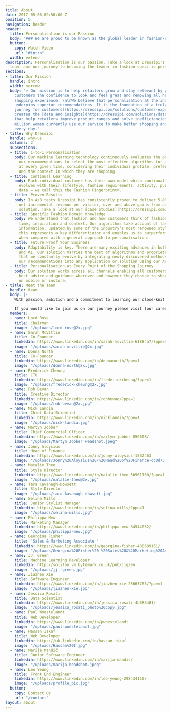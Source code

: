 ```yaml
---
title: About
date: 2017-05-06 09:50:00 Z
position: 5
navigation: header
header:
  title: Personalisation is our Passion
  body: "### We are proud to be known as the global leader in fashion-specific personalisation."
  button:
    copy: Watch Video
    url: "#intro"
  width: extend
description: Personalisation is our passion. Take a look at Dressipi's history, our
  team, and our journey to becoming the leader in fashion-specific personalisation.
sections:
- title: Our Mission
  handle: intro
  width: narrow
  body: "> Our mission is to help retailers grow and stay relevant by giving their
    customers the confidence to look and feel great and removing all hassle from the
    shopping experience. \n\nWe believe that personalisation at the individual level
    underpins superior recommendations. It is the foundation of a truly [helpful shopping
    journey for customers](https://dressipi.com/solutions/customer-experience/) and
    creates the [data and insights](https://dressipi.com/solutions/data-insight/)
    that help retailers improve product ranges and solve inefficiencies.\n\nOver 3.5
    million women currently use our service to make better shopping and dressing decisions
    every day."
- title: Why Dressipi
  handle: why-us
  columns: 2
  subsections:
  - title: 1-to-1 Personalisation
    body: Our machine learning technology continuously evaluates the performance of
      our recommendations to select the most effective algorithms for each customer
      at every given time, considering their individual profile, preferences, behaviour
      and the context in which they are shopping.
  - title: Continual Learning
    body: Each individual customer has their own model which continually learns and
      evolves with their lifestyle, fashion requirements, activity, purchase and preference
      data – we call this the Fashion Fingerprint®.
  - title: Proven Results
    body: In A/B tests Dressipi has consistently proven to deliver 5-8% increase in
      net incremental revenue per visitor, over and above gains from any competitive
      solution. Take a look at our [Case Studies](https://dressipi.com/resources/case-studies/).
  - title: Specific Fashion Domain Knowledge
    body: We understand that fashion and how customers think of fashion changes with
      time, inspiration and context. Our algorithms take account of fashion specific
      information, updated by some of the industry’s most renowned stylists. We believe
      this represents a key differentiator and enables us to outperform competitors
      when compared with a general approach to personalisation.
  - title: Future Proof Your Business
    body: Adaptability is key. There are many exciting advances in both Machine Learning
      and AI. Our solution marries the best of algorithms and proprietary techniques
      that we constantly evolve by integrating newly discovered methods. You can integrate
      our recommendations into any application or solution using our APIs.
  - title: Personalisation at Every Point of the Shopping Journey
    body: Our solution works across all channels enabling all customers to get the
      best advice and guidance wherever and however they choose to shop - online,
      on mobile or instore.
- title: Meet the Team
  handle: team
  body: |-
    With passion, ambition and a commitment to learning our close-knit team support, challenge and inspire each other every day. Our expert technologists, data scientists and fashion stylists work side by side with the common goal of shaping the future of retail.

    If you would like to join us on our journey please visit [our careers page](/careers) to see what roles we are currently hiring for.
  members:
  - name: Lord Rose
    title: Chairman
    image: "/uploads/lord-rose@2x.jpg"
  - name: Sarah McVittie
    title: Co-Founder
    linkedin: https://www.linkedin.com/in/sarah-mcvittie-61884a7/?ppe=1
    image: "/uploads/sarah-mcvittie@2x.jpg"
  - name: Donna North
    title: Co-Founder
    linkedin: https://www.linkedin.com/in/donnanorth/?ppe=1
    image: "/uploads/donna-north@2x.jpg"
  - name: Frederick Cheung
    title: CTO
    linkedin: https://www.linkedin.com/in/frederickcheung/?ppe=1
    image: "/uploads/frederick-cheung@2x.jpg"
  - name: Rob Bevan
    title: Creative Director
    linkedin: https://www.linkedin.com/in/robbevan/?ppe=1
    image: "/uploads/rob-bevan@2x.jpg"
  - name: Nick Landia
    title: Chief Data Scientist
    linkedin: https://www.linkedin.com/in/nicklandia/?ppe=1
    image: "/uploads/nick-landia.jpg"
  - name: Martyn Jobber
    title: Chief Commercial Officer
    linkedin: https://www.linkedin.com/in/martyn-jobber-059608/
    image: "/uploads/Martyn_Jobber_Headshot.jpeg"
  - name: Jonny Aloysius
    title: Head of Finance
    linkedin: https://www.linkedin.com/in/jonny-aloysius-1562463
    image: "/uploads/Jonny%20Aloysius%20-%20Head%20of%20Finance-cc0d73.jpg"
  - name: Natalie Theo
    title: Style Director
    linkedin: https://www.linkedin.com/in/natalie-theo-5b561160/?ppe=1
    image: "/uploads/natalie-theo@2x.jpg"
  - name: Tara Kavanagh-Dowsett
    title: Style Director
    image: "/uploads/tara-kavanagh-dowsett.jpg"
  - name: Selina Mills
    title: Junior Stylist Manager
    linkedin: https://www.linkedin.com/in/selina-mills/?ppe=1
    image: "/uploads/selina-mills.jpg"
  - name: Philippa Mew
    title: Marketing Manager
    linkedin: https://www.linkedin.com/in/philippa-mew-34544032/
    image: "/uploads/philippa-mew.jpg"
  - name: Georgina Fisher
    title: 'Sales & Marketing Associate '
    linkedin: https://www.linkedin.com/in/georgina-fisher-408689151/
    image: "/uploads/Georgina%20Fisher%20-%20Sales%20&%20Marketing%20Associate.jpg"
  - name: JJ. Green
    title: Machine Learning Developer
    linkedin: http://soliton.vm.bytemark.co.uk/pub/jjg/en
    image: "/uploads/jj.-green.jpg"
  - name: Jiazhen Xie
    title: Software Engineer
    linkedin: https://www.linkedin.com/in/jiazhen-xie-25663763/?ppe=1
    image: "/uploads/jiazhen-xie.jpg"
  - name: Jessica Rosati
    title: Data Scientist
    linkedin: https://www.linkedin.com/in/jessica-rosati-4b685481/
    image: "/uploads/jessica_rosati_photo%20copy.jpg"
  - name: Paul Woestelandt
    title: Web Developer
    linkedin: https://www.linkedin.com/in/pwoestelandt
    image: "/uploads/paul-woestelandt.jpg"
  - name: Hassan Iskaf
    title: Web Developer
    linkedin: https://uk.linkedin.com/in/hassan-iskaf
    image: "/uploads/Hassan%20I.jpg"
  - name: Marija Mandić
    title: Junior Software Engineer
    linkedin: https://www.linkedin.com/in/marija-mandic/
    image: "/uploads/marija-headshot.jpeg"
  - name: Leo Yeung
    title: Front End Engineer
    linkedin: https://www.linkedin.com/in/leo-yeung-298434150/
    image: "/uploads/profile_pic.jpg"
  button:
    copy: Contact Us
    url: "/contact"
layout: about
---
```


